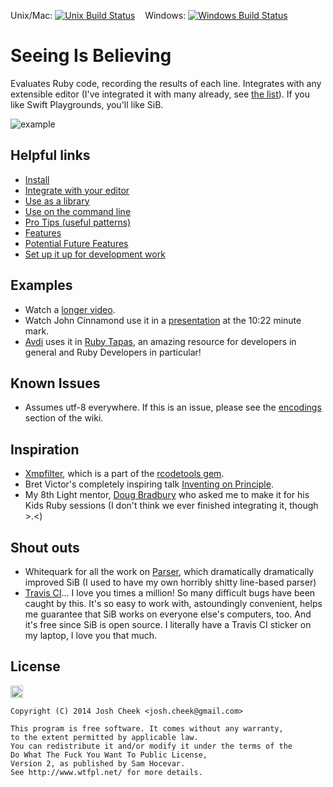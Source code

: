 Unix/Mac: [![Unix Build Status](https://secure.travis-ci.org/JoshCheek/seeing_is_believing.svg?branch=master)](http://travis-ci.org/JoshCheek/seeing_is_believing) &nbsp;&nbsp;
Windows:  [![Windows Build Status](https://ci.appveyor.com/api/projects/status/github/JoshCheek/seeing_is_believing?branch=master&svg=true)](https://ci.appveyor.com/project/JoshCheek/seeing-is-believing)

Seeing Is Believing
===================

Evaluates Ruby code, recording the results of each line.
Integrates with any extensible editor (I've integrated it with many already, see [the list](https://github.com/JoshCheek/seeing_is_believing/wiki/Editor-Integration)).
If you like Swift Playgrounds, you'll like SiB.

![example](docs/example.gif)


Helpful links
-------------

* [Install](https://github.com/JoshCheek/seeing_is_believing/wiki/Installation)
* [Integrate with your editor](https://github.com/JoshCheek/seeing_is_believing/wiki/Editor-Integration)
* [Use as a library](https://github.com/JoshCheek/seeing_is_believing/wiki/Library-example)
* [Use on the command line](https://github.com/JoshCheek/seeing_is_believing/wiki/Command-Line-Usage)
* [Pro Tips (useful patterns)](https://github.com/JoshCheek/seeing_is_believing/wiki/Pro-Tips)
* [Features](https://github.com/JoshCheek/seeing_is_believing/tree/master/features)
* [Potential Future Features](https://github.com/JoshCheek/seeing_is_believing/wiki/Potential-future-features)
* [Set up it up for development work](https://github.com/JoshCheek/seeing_is_believing/wiki/Setting-it-up-for-Development)


Examples
--------

* Watch a [longer video](http://vimeo.com/73866851).
* Watch John Cinnamond use it in a [presentation](http://brightonruby.com/2016/the-point-of-objects-john-cinnamond/)
  at the 10:22 minute mark.
* [Avdi](https://github.com/avdi) uses it in [Ruby Tapas](https://www.rubytapas.com/),
  an amazing resource for developers in general and Ruby Developers in particular!


Known Issues
------------

* Assumes utf-8 everywhere. If this is an issue, please see the [encodings](https://github.com/JoshCheek/seeing_is_believing/wiki/Encodings) section of the wiki.


Inspiration
-----------

* [Xmpfilter](http://www.rubydoc.info/gems/rcodetools/0.8.5.0/Rcodetools/XMPFilter), which is a part of the [rcodetools gem](https://rubygems.org/gems/rcodetools).
* Bret Victor's completely inspiring talk [Inventing on Principle](https://www.youtube.com/watch?v=PUv66718DII).
* My 8th Light mentor, [Doug Bradbury](http://blog.8thlight.com/doug-bradbury/archive.html) who asked me to make it for his Kids Ruby sessions (I don't think we ever finished integrating it, though >.<)


Shout outs
----------

* Whitequark for all the work on [Parser](http://github.com/whitequark/parser/), which dramatically dramatically improved SiB (I used to have my own horribly shitty line-based parser)
* [Travis CI](https://travis-ci.org/JoshCheek/seeing_is_believing)... I love you times a million! So many difficult bugs have been caught by this.
  It's so easy to work with, astoundingly convenient, helps me guarantee that SiB works on everyone else's computers, too. And it's free since SiB is open source.
  I literally have a Travis CI sticker on my laptop, I love you that much.

License
-------

<a href="http://www.wtfpl.net/"><img src="http://www.wtfpl.net/wp-content/uploads/2012/12/wtfpl.svg" height="20" alt="WTFPL" /></a>

    Copyright (C) 2014 Josh Cheek <josh.cheek@gmail.com>

    This program is free software. It comes without any warranty,
    to the extent permitted by applicable law.
    You can redistribute it and/or modify it under the terms of the
    Do What The Fuck You Want To Public License,
    Version 2, as published by Sam Hocevar.
    See http://www.wtfpl.net/ for more details.
